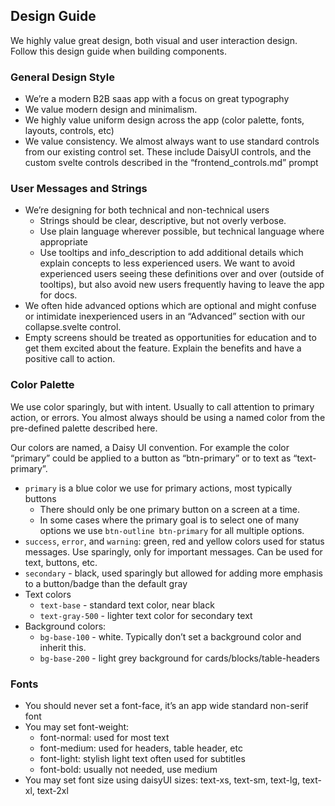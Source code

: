 ## Design Guide

We highly value great design, both visual and user interaction design. Follow this design guide when building components.

### General Design Style

- We’re a modern B2B saas app with a focus on great typography
- We value modern design and minimalism.
- We highly value uniform design across the app (color palette, fonts, layouts, controls, etc)
- We value consistency. We almost always want to use standard controls from our existing control set. These include DaisyUI controls, and the custom svelte controls described in the “frontend_controls.md” prompt

### User Messages and Strings

- We’re designing for both technical and non-technical users
  - Strings should be clear, descriptive, but not overly verbose.
  - Use plain language wherever possible, but technical language where appropriate
  - Use tooltips and info_description to add additional details which explain concepts to less experienced users. We want to avoid experienced users seeing these definitions over and over (outside of tooltips), but also avoid new users frequently having to leave the app for docs.
- We often hide advanced options which are optional and might confuse or intimidate inexperienced users in an “Advanced” section with our collapse.svelte control.
- Empty screens should be treated as opportunities for education and to get them excited about the feature. Explain the benefits and have a positive call to action.

### Color Palette

We use color sparingly, but with intent. Usually to call attention to primary action, or errors. You almost always should be using a named color from the pre-defined palette described here.

Our colors are named, a Daisy UI convention. For example the color “primary” could be applied to a button as “btn-primary” or to text as “text-primary”.

- `primary` is a blue color we use for primary actions, most typically buttons
  - There should only be one primary button on a screen at a time.
  - In some cases where the primary goal is to select one of many options we use `btn-outline btn-primary` for all multiple options.
- `success`, `error`, and `warning`: green, red and yellow colors used for status messages. Use sparingly, only for important messages. Can be used for text, buttons, etc.
- `secondary` - black, used sparingly but allowed for adding more emphasis to a button/badge than the default gray
- Text colors
  - `text-base` - standard text color, near black
  - `text-gray-500` - lighter text color for secondary text
- Background colors:
  - `bg-base-100` - white. Typically don’t set a background color and inherit this.
  - `bg-base-200` - light grey background for cards/blocks/table-headers

### Fonts

- You should never set a font-face, it’s an app wide standard non-serif font
- You may set font-weight:
  - font-normal: used for most text
  - font-medium: used for headers, table header, etc
  - font-light: stylish light text often used for subtitles
  - font-bold: usually not needed, use medium
- You may set font size using daisyUI sizes: text-xs, text-sm, text-lg, text-xl, text-2xl
